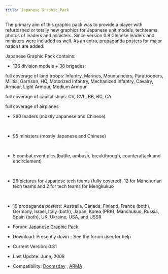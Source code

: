 ```yaml
---
title: Japanese_Graphic_Pack
---
```

The primary aim of this graphic pack was to provide a player with
refurbished or totally new graphics for Japanese unit models, techteams,
photos of leaders and ministers. Since version 0.8 Chinese leaders and
ministers were included as well. As an extra, propaganda posters for
major nations are added.

Japanese Graphic Pack contains:

-   136 division models + 38 brigades:

full coverage of land troops: Infantry, Marines, Mountaineers,
Paratroopers, Militia, Garrison, HQ, Motorized Infantry, Mechanized
Infantry, Cavalry, Armour, Light Armour, Medium Armour

full coverage of capital ships: CV, CVL, BB, BC, CA

full coverage of airplanes

-   260 leaders (mostly Japanese and Chinese)

&nbsp;

-   95 ministers (mostly Japanese and Chinese)

&nbsp;

-   5 combat event pics (battle, ambush, breakthrough, counterattack and
    encirclement)

&nbsp;

-   26 pictures for Japanese tech teams (fully covered), 12 for
    Manchurian tech teams and 2 for tech teams for Mengkukuo

&nbsp;

-   19 propaganda posters: Australia, Canada, Finland, France (both),
    Germany, Israel, Italy (both), Japan, Korea (PRK), Manchukuo,
    Russia, Spain (both), UK, Ukraine, USA, and USSR

  

-   Forum: [Japanese Graphic
    Pack](http://forum.paradoxplaza.com/forum/showthread.php?t=319767)
-   Download: Presently down - See the forum user for help
-   Current Version: 0.81
-   Last Update: June, 2008
-   Compatibility: [Doomsday](/wiki/Doomsday "Doomsday") ,
    [ARMA](/wiki/ARMA "ARMA")
